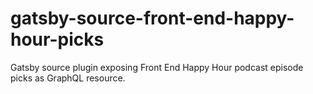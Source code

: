 # gatsby-source-front-end-happy-hour-picks
 Gatsby source plugin exposing Front End Happy Hour podcast episode picks as GraphQL resource.
